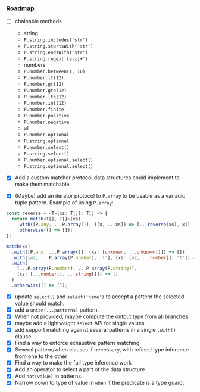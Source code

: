 ### Roadmap

- [ ] chainable methods

  - string
  - `P.string.includes('str')`
  - `P.string.startsWith('str')`
  - `P.string.endsWith('str')`
  - `P.string.regex('[a-z]+')`
  - numbers
  - `P.number.between(1, 10)`
  - `P.number.lt(12)`
  - `P.number.gt(12)`
  - `P.number.gte(12)`
  - `P.number.lte(12)`
  - `P.number.int(12)`
  - `P.number.finite`
  - `P.number.positive`
  - `P.number.negative`
  - all
  - `P.number.optional`
  - `P.string.optional`
  - `P.number.select()`
  - `P.string.select()`
  - `P.number.optional.select()`
  - `P.string.optional.select()`

- [x] Add a custom matcher protocol data structures could implement to make them matchable.
- [x] (Maybe) add an iterator protocol to `P.array` to be usable as a variadic tuple pattern. Example of using `P.array`:

```ts
const reverse = <T>(xs: T[]): T[] => {
  return match<T[], T[]>(xs)
    .with([P.any, ...P.array()], ([x, ...xs]) => [...reverse(xs), x])
    .otherwise(() => []);
};

match(xs)
  .with([P.any, ...P.array()], (xs: [unknown, ...unknown[]]) => [])
  .with([42, ...P.array(P.number), '!'], (xs: [42, ...number[], '!']) => [])
  .with(
    [...P.array(P.number), ...P.array(P.string)],
    (xs: [...number[], ...string[]]) => []
  )
  .otherwise(() => []);
```

- [x] update `select()` and `select('name')` to accept a pattern the selected value should match.
- [x] add a `union(...patterns)` pattern.
- [x] When not provided, maybe compute the output type from all branches
- [x] maybe add a lightweight `select` API for single values
- [x] add support matching against several patterns in a single `.with()` clause.
- [x] Find a way to enforce exhaustive pattern matching
- [x] Several pattern/when clauses if necessary, with refined type inference from one to the other
- [x] Find a way to make the full type inference work
- [x] Add an operator to select a part of the data structure
- [x] Add `not(value)` in patterns.
- [x] Narrow down to type of value in `when` if the predicate is a type guard.
